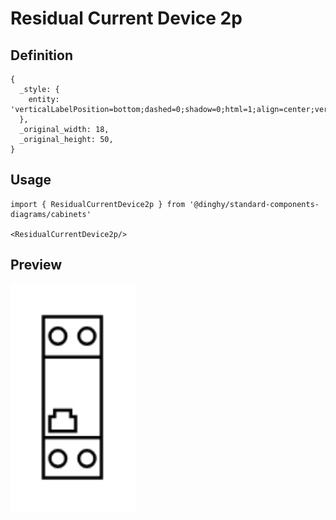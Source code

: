 # Residual Current Device 2p

## Definition

```
{
  _style: { 
    entity: 'verticalLabelPosition=bottom;dashed=0;shadow=0;html=1;align=center;verticalAlign=top;shape=mxgraph.cabinets.residual_current_device_2p;',
  },
  _original_width: 18,
  _original_height: 50,
}
```

## Usage

```
import { ResidualCurrentDevice2p } from '@dinghy/standard-components-diagrams/cabinets'

<ResidualCurrentDevice2p/>
```

## Preview

<img src="./residual-current-device-2p.png" width="200"/>
